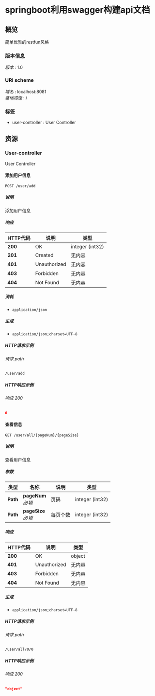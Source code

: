# springboot利用swagger构建api文档


<a name="overview"></a>
## 概览
简单优雅的restfun风格


### 版本信息
*版本* : 1.0


### URI scheme
*域名* : localhost:8081  
*基础路径* : /


### 标签

* user-controller : User Controller




<a name="paths"></a>
## 资源

<a name="user-controller_resource"></a>
### User-controller
User Controller


<a name="adduserusingpost"></a>
#### 添加用户信息
```
POST /user/add
```


##### 说明
添加用户信息


##### 响应

|HTTP代码|说明|类型|
|---|---|---|
|**200**|OK|integer (int32)|
|**201**|Created|无内容|
|**401**|Unauthorized|无内容|
|**403**|Forbidden|无内容|
|**404**|Not Found|无内容|


##### 消耗

* `application/json`


##### 生成

* `application/json;charset=UTF-8`


##### HTTP请求示例

###### 请求 path
```
/user/add
```


##### HTTP响应示例

###### 响应 200
```json
0
```


<a name="findalluserusingget"></a>
#### 查看信息
```
GET /user/all/{pageNum}/{pageSize}
```


##### 说明
查看用户信息


##### 参数

|类型|名称|说明|类型|
|---|---|---|---|
|**Path**|**pageNum**  <br>*必填*|页码|integer (int32)|
|**Path**|**pageSize**  <br>*必填*|每页个数|integer (int32)|


##### 响应

|HTTP代码|说明|类型|
|---|---|---|
|**200**|OK|object|
|**401**|Unauthorized|无内容|
|**403**|Forbidden|无内容|
|**404**|Not Found|无内容|


##### 生成

* `application/json;charset=UTF-8`


##### HTTP请求示例

###### 请求 path
```
/user/all/0/0
```


##### HTTP响应示例

###### 响应 200
```json
"object"
```








